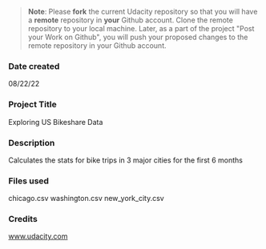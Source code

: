 >**Note**: Please **fork** the current Udacity repository so that you will have a **remote** repository in **your** Github account. Clone the remote repository to your local machine. Later, as a part of the project "Post your Work on Github", you will push your proposed changes to the remote repository in your Github account.

### Date created
08/22/22

### Project Title
Exploring US Bikeshare Data

### Description
Calculates the stats for bike trips in 3 major cities for the first 6 months

### Files used
chicago.csv
washington.csv
new_york_city.csv

### Credits
www.udacity.com
